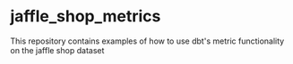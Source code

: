 # jaffle_shop_metrics
This repository contains examples of how to use dbt's metric functionality on the jaffle shop dataset
